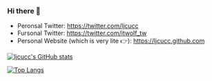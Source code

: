### Hi there 👋

* Peronsal Twitter: https://twitter.com/ljcucc
* Fursonal Twitter: https://twitter.com/itwolf_tw
* Personal Website (which is very lite 👉): https://ljcucc.github.com

[![ljcucc's GitHub stats](https://github-readme-stats.vercel.app/api?username=ljcucc)](https://github.com/anuraghazra/github-readme-stats)

[![Top Langs](https://github-readme-stats.vercel.app/api/top-langs/?username=ljcucc&layout=compact)](https://github.com/anuraghazra/github-readme-stats)

<!--
**ljcucc/ljcucc** is a ✨ _special_ ✨ repository because its `README.md` (this file) appears on your GitHub profile.

Here are some ideas to get you started:

- 🔭 I’m currently working on ...
- 🌱 I’m currently learning ...
- 👯 I’m looking to collaborate on ...
- 🤔 I’m looking for help with ...
- 💬 Ask me about ...
- 📫 How to reach me: ...
- 😄 Pronouns: ...
- ⚡ Fun fact: ...
-->
